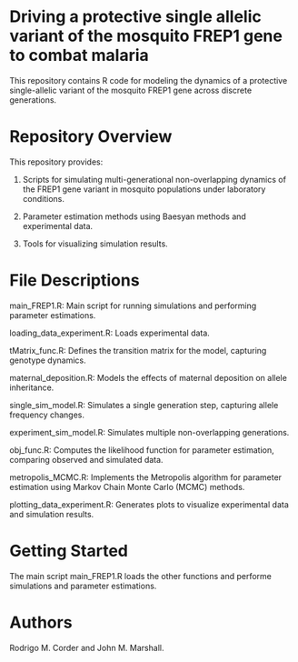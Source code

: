 # Driving a protective single allelic variant of the mosquito FREP1 gene to combat malaria

This repository contains R code for modeling the dynamics of a protective single-allelic variant of the mosquito FREP1 gene across discrete generations.

# Repository Overview

This repository provides:

1. Scripts for simulating multi-generational non-overlapping dynamics of the FREP1 gene variant in mosquito populations under laboratory conditions.

2. Parameter estimation methods using Baesyan methods and experimental data.

3. Tools for visualizing simulation results.

# File Descriptions

main_FREP1.R: Main script for running simulations and performing parameter estimations.

loading_data_experiment.R: Loads experimental data.

tMatrix_func.R: Defines the transition matrix for the model, capturing genotype dynamics.

maternal_deposition.R: Models the effects of maternal deposition on allele inheritance.

single_sim_model.R: Simulates a single generation step, capturing allele frequency changes.

experiment_sim_model.R: Simulates multiple non-overlapping generations.

obj_func.R: Computes the likelihood function for parameter estimation, comparing observed and simulated data.

metropolis_MCMC.R: Implements the Metropolis algorithm for parameter estimation using Markov Chain Monte Carlo (MCMC) methods.

plotting_data_experiment.R: Generates plots to visualize experimental data and simulation results.

# Getting Started

The main script main_FREP1.R loads the other functions and performe simulations and parameter estimations.

# Authors

Rodrigo M. Corder and John M. Marshall.
